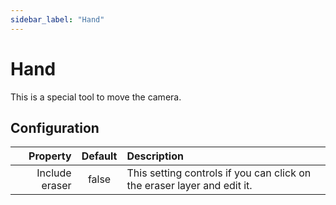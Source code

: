 ```yaml
---
sidebar_label: "Hand"
---
```


# Hand

This is a special tool to move the camera.

## Configuration

|       Property | Default | Description                                                             |
| -------------: | :-----: | :---------------------------------------------------------------------- |
| Include eraser |  false  | This setting controls if you can click on the eraser layer and edit it. |
